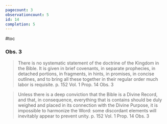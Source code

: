 ```yaml
---
pagecount: 3
observationcount: 5
id: 14
completion: 5
---
```

#toc

### Obs. 3

> There is no systematic statement of the doctrine of the Kingdom in the Bible.   It is given in brief covenants, in separate prophecies, in detached portions, in fragments, in hints, in promises, in concise outlines, and to bring all these together in their regular order much labor is requisite.
> p. 152 Vol. 1 Prop. 14 Obs. 3

> Unless there is a deep conviction that the Bible is a Divine Record, and that, in consequence, everything that is contains should be duly weighed and placed in its connection with the Divine Purpose, it is impossible to harmonize the Word: some discordant elements will inevitably appear to prevent unity.
> p. 152 Vol. 1 Prop. 14 Obs. 3